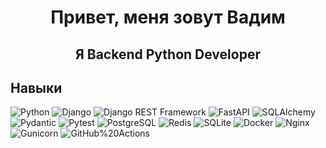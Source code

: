 <div id="header" align="center">
  <h1>Привет, меня зовут Вадим</h1>
  <h2>Я Backend Python Developer</h1>
</div>

## Навыки
![Python](https://img.shields.io/badge/Python-3776AB?style=plastic&logo=python&logoColor=092E20&labelColor=white)
![Django](https://img.shields.io/badge/Django-092E20?style=plastic&logo=django&logoColor=092E20&labelColor=white)
![Django REST Framework](https://img.shields.io/badge/-Django_REST_framework-DC143C?style=plastic)
![FastAPI](https://img.shields.io/badge/-FastAPI-009688?style=flat&logo=fastapi&logoColor=white)
![SQLAlchemy](https://img.shields.io/badge/SQLAlchemy)
![Pydantic](https://img.shields.io/badge/Pydantic)
![Pytest](https://img.shields.io/badge/Pytest)
![PostgreSQL](https://img.shields.io/badge/PostgreSQL-4169E1?style=plastic&logo=postgresql&labelColor=white)
![Redis](https://img.shields.io/badge/Redis-2088FF?style=plastic&logo=redis&labelColor=white)
![SQLite](https://img.shields.io/badge/SQLite-4169E1?style=plastic&logo=sqlite)
![Docker](https://img.shields.io/badge/Docker-2496ED?style=plastic&logo=docker&labelColor=white)
![Nginx](https://img.shields.io/badge/NGINX-009639?style=plastic&logo=nginx&logoColor=%23009639&labelColor=white)
![Gunicorn](https://img.shields.io/badge/Gunicorn-499848?style=plastic&logo=gunicorn&labelColor=white)
![GitHub%20Actions](https://img.shields.io/badge/GitHub_actions-2088FF?style=plastic&logo=githubactions&labelColor=white)

